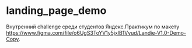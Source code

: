 # landing_page_demo
Внутренний challenge среди студентов Яндекс.Практикум по макету https://www.figma.com/file/o6UgS3ToYV1y5jxlB1Vvud/Landie-V1.0-Demo-Copy.
